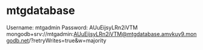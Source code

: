# mtgdatabase

Username: mtgadmin
Password: AUuEijsyLRn2iVTM
mongodb+srv://mtgadmin:AUuEijsyLRn2iVTM@mtgdatabase.amvkuy9.mongodb.net/?retryWrites=true&w=majority